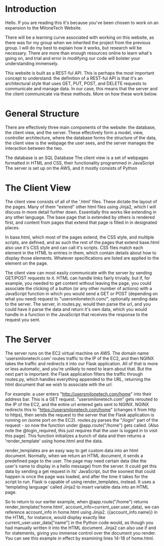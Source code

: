 # Introduction
Hello. If you are reading this it's because you've been chosen to work on an expansion to the MiloneTech Website.

There will be a learning curve associated with working on this website, as there was for my group when we inherited the project from the previous group. I will do my best to explain how it works, but research will be necessary. There are more than enough resources online to learn what's going on, and trial and error in modifying our code will bolster your understanding immensely.

This website is built as a REST-ful API. This is perhaps the most important concept to understand: the definition of a REST-ful API is that it's an architectural style that uses GET, PUT, POST, and DELETE requests to communicate and manage data. In our case, this means that the server and the client communicate via these methods. More on how these work below.


# General Structure
There are effectively three main components of the website: the database, the client view, and the server. These effectively form a model, view, controller architecture, where the database forms the structure of the data, the client view is the webpage the user sees, and the server manages the interaction between the two.

The database is an SQL Database
The client view is a set of webpages formatted in HTML and CSS, their functionality programmed in JavaScript
The server is set up on the AWS, and it mostly consists of Python


# The Client View
The client view consists of all of the '.html' files. These dictate the layout of the pages. Many of them "extend" other html files using Jinja2, which I will discuss in more detail further down. Essentially this works like extending in any other language. The base page that is extended by others is rendered first, and content from pages that extend that page is filled in in designated places.

In base.html, which most of the pages extend, the CSS style, and multiple scripts, are defined, and as such the rest of the pages that extend base.html also use it's CSS style and can call it's scripts. CSS files match each element in the HTML to entries in them, which contain details about how to display those elements. Whatever specifications are listed are applied to the element on the page.

The client view can most easily communicate with the server by sending GET/POST requests to it. HTML can handle links fairly trivially, but if, for example, you needed to get content without leaving the page, you could associate the clicking of a button (or any other number of actions) with a JavaScript function in which you would send a GET or POST (depending on what you need) request to "usersmilonetech.com/<one of the routes in routes.py>", optionally sending data to the server. The server, in routes.py, would then parse the url, and you could have it parse the data and return it's own data, which you would handle in a function in the JavaScript that receives the response to the request you sent.


# The Server
The server runs on the EC2 virtual machine on AWS. The domain name 'usersmilonetech.com' routes traffic to the IP of the EC2, and then NGINX takes the traffic and redirects it into our Flask application. All of that is more or less automatic, and you're unlikely to need to learn about that. But the next part is important: the Flask application filters the traffic through routes.py, which handles everything appended to the URL, returning the html document that we wish to associate with the url.

For example: a user enters "http://usersmilonetech.com/home" into their address bar. This is a GET request. "usersmilonetech.com" gets rerouted to the IP of the EC2, and the entire url entered gets sent to NGINX. NGINX redirects this to "https://usersmilonetech.com/home" (changes it from http to https), then sends the request to the server that the Flask application is running on (some port on the EC2). routes.py parses the "/login" part of the request - so now the function under @app.route("/home") gets called. (Also note the @login_required, this just requires that the user is logged in to visit this page). This function initializes a bunch of data and then returns a 'render_template' using home.html and the data.

render_templates are an easy way to get custom data into an html document. Normally, when we return an HTML document, it sends a predefined page to the user. The page may need certain data (like the user's name to display in a hello message) from the server. It could get this data by sending a get request in its' JavaScript, but the soonest that could happen is once the page was loaded, and after the time it takes for the script to run. Flask is capable of using render_templates, instead. It uses a 'templating language' called Jinja2 to insert variable data into an HTML page.

So to return to our earlier example, when @app.route("/home") returns render_template('home.html', account_info=current_user.user_data), we can reference account_info in home.html using Jinja2. {{account_info.name}} in the HTML, for instance, would display exactly like current_user.user_data["name"] in the Python code would, as though you had manually written it into the HTML document. Jinja2 can also use if and for statements, giving you immense control over the document you render. You can see this example in effect by examining lines 14-18 of home.html.
